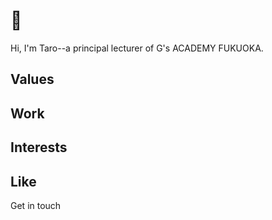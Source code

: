 # 👾

Hi, I'm Taro--a principal lecturer of G's ACADEMY FUKUOKA.

## Values

## Work

## Interests

## Like

Get in touch